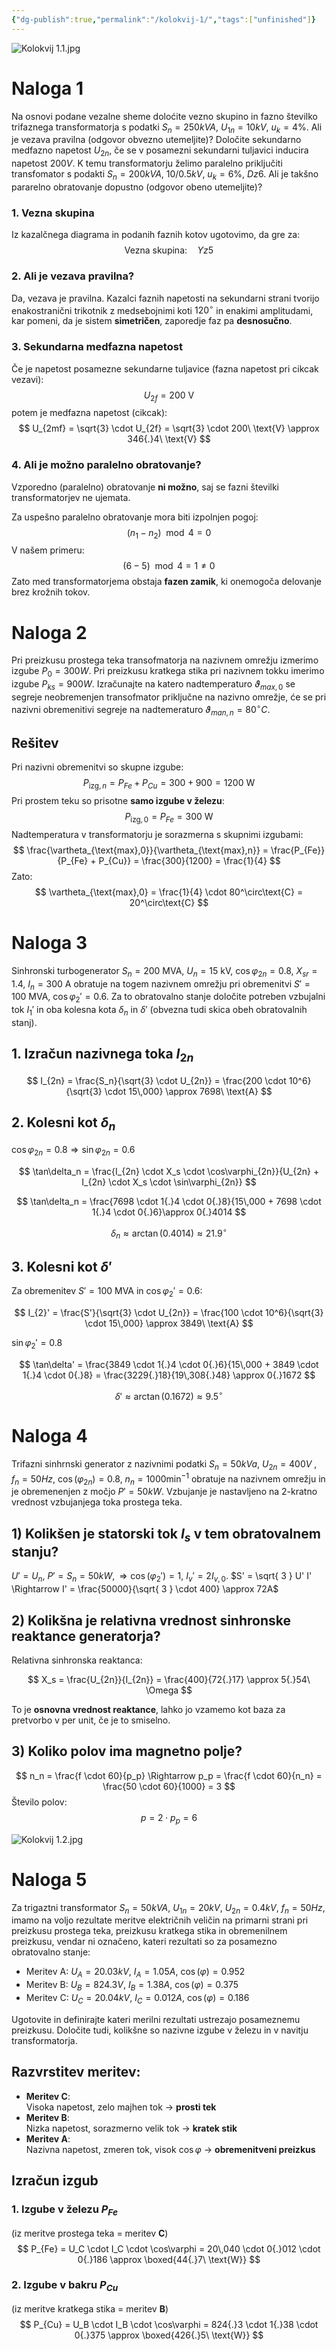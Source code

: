 ```yaml
---
{"dg-publish":true,"permalink":"/kolokvij-1/","tags":["unfinished"]}
---
```


![Kolokvij 1.1.jpg](/img/user/Attachments/izpiti/Kolokvij%201.1.jpg)
# Naloga 1
Na osnovi podane vezalne sheme doloćite vezno skupino in fazno številko trifaznega transformatorja s podatki $S_{n} = 250kVA$, $U_{1n} = 10kV$, $u_{k} = 4\%$. Ali je vezava pravilna (odgovor obvezno utemeljite)? Določite sekundarno medfazno napetost $U_{2n}$, če se v posamezni sekundarni tuljavici inducira napetost $200V$. K temu transformatorju želimo paralelno priključiti transfomator s podakti $S_{n} = 200kVA$, $10/0.5kV$, $u_{k} = 6\%$, $Dz6$. Ali je takšno pararelno obratovanje dopustno (odgovor obeno utemeljite)?
### 1. Vezna skupina
Iz kazalčnega diagrama in podanih faznih kotov ugotovimo, da gre za:
$$
\text{Vezna skupina:} \quad Yz5
$$
### 2. Ali je vezava pravilna?
Da, vezava je pravilna. Kazalci faznih napetosti na sekundarni strani tvorijo enakostranični trikotnik z medsebojnimi koti $120^\circ$ in enakimi amplitudami, kar pomeni, da je sistem **simetričen**, zaporedje faz pa **desnosučno**.
### 3. Sekundarna medfazna napetost
Če je napetost posamezne sekundarne tuljavice (fazna napetost pri cikcak vezavi):
$$
U_{2f} = 200\ \text{V}
$$
potem je medfazna napetost (cikcak):
$$
U_{2mf} = \sqrt{3} \cdot U_{2f} = \sqrt{3} \cdot 200\ \text{V} \approx 346{.}4\ \text{V}
$$
### 4. Ali je možno paralelno obratovanje?
Vzporedno (paralelno) obratovanje **ni možno**, saj se fazni številki transformatorjev ne ujemata.

Za uspešno paralelno obratovanje mora biti izpolnjen pogoj:
$$
(n_1 - n_2)\mod 4 = 0
$$
V našem primeru:
$$
(6 - 5)\mod 4 = 1 \ne 0
$$
Zato med transformatorjema obstaja **fazen zamik**, ki onemogoča delovanje brez krožnih tokov.

# Naloga 2
Pri preizkusu prostega teka transofmatorja na nazivnem omrežju izmerimo izgube $P_{0} = 300W$. Pri preizkusu kratkega stika pri nazivnem tokku imerimo izgube $P_{ks} = 900W$. Izračunajte na katero nadtemperaturo $\vartheta_{max,0}$ se segreje neobremenjen transofmator priključne na nazivno omrežje, će se pri nazivni obremenitivi segreje na nadtemeraturo $\vartheta_{man,n} = 80^{\circ}C$.

## Rešitev
Pri nazivni obremenitvi so skupne izgube:
$$
P_{\text{izg},n} = P_{Fe} + P_{Cu} = 300 + 900 = 1200\ \text{W}
$$
Pri prostem teku so prisotne **samo izgube v železu**:
$$
P_{\text{izg},0} = P_{Fe} = 300\ \text{W}
$$
Nadtemperatura v transformatorju je sorazmerna s skupnimi izgubami:
$$
\frac{\vartheta_{\text{max},0}}{\vartheta_{\text{max},n}} = \frac{P_{Fe}}{P_{Fe} + P_{Cu}} = \frac{300}{1200} = \frac{1}{4}
$$
Zato:
$$
\vartheta_{\text{max},0} = \frac{1}{4} \cdot 80^\circ\text{C} = 20^\circ\text{C}
$$

# Naloga 3
Sinhronski turbogenerator $S_n = 200\ \mathrm{MVA}$, $U_n = 15\ \mathrm{kV}$, $\cos\varphi_{2n} = 0{.}8$, $X_{sr} = 1{.}4$, $I_n = 300\ \mathrm{A}$ obratuje na togem nazivnem omrežju pri obremenitvi $S' = 100\ \mathrm{MVA}$, $\cos\varphi_{2}' = 0{.}6$. Za to obratovalno stanje določite potreben vzbujalni tok $I_1'$ in oba kolesna kota $\delta_n$ in $\delta'$ (obvezna tudi skica obeh obratovalnih stanj).

## 1. Izračun nazivnega toka $I_{2n}$

$$
I_{2n} = \frac{S_n}{\sqrt{3} \cdot U_{2n}} = \frac{200 \cdot 10^6}{\sqrt{3} \cdot 15\,000} \approx 7698\ \text{A}
$$
## 2. Kolesni kot $\delta_n$

$\cos\varphi_{2n} = 0.8 \Rightarrow \sin\varphi_{2n} = 0.6$

$$
\tan\delta_n = \frac{I_{2n} \cdot X_s \cdot \cos\varphi_{2n}}{U_{2n} + I_{2n} \cdot X_s \cdot \sin\varphi_{2n}}
$$

$$
\tan\delta_n = \frac{7698 \cdot 1{.}4 \cdot 0{.}8}{15\,000 + 7698 \cdot 1{.}4 \cdot 0{.}6}\approx 0{.}4014
$$

$$
\delta_n \approx \arctan(0{.}4014) \approx 21{.}9^\circ
$$
## 3. Kolesni kot $\delta'$

Za obremenitev $S' = 100\ \text{MVA}$ in $\cos\varphi_2' = 0.6$:

$$
I_{2}' = \frac{S'}{\sqrt{3} \cdot U_{2n}} = \frac{100 \cdot 10^6}{\sqrt{3} \cdot 15\,000} \approx 3849\ \text{A}
$$

$\sin\varphi_2' = 0.8$

$$
\tan\delta' = \frac{3849 \cdot 1{.}4 \cdot 0{.}6}{15\,000 + 3849 \cdot 1{.}4 \cdot 0{.}8} = \frac{3229{.}18}{19\,308{.}48} \approx 0{.}1672
$$

$$
\delta' \approx \arctan(0{.}1672) \approx 9{.}5^\circ
$$

# Naloga 4
Trifazni sinhrnski generator z nazivnimi podatki $S_{n} = 50kVa$, $U_{2n} = 400V$ , $f_{n} = 50Hz$, $\cos(\varphi_{2n}) = 0.8$, $n_{n} = 1000\text{min}^{-1}$ obratuje na nazivnem omrežju in je obremenenjen z močjo $P' = 50kW$. Vzbujanje je nastavljeno na 2-kratno vrednost vzbujanjega toka prostega teka.

## 1) Kolikšen je statorski tok $I_s$ v tem obratovalnem stanju?
$U' = U_{n}$, $P' = S_{n} = 50kW, \Rightarrow \cos(\varphi_{2}') = 1$, $I_{v}' = 2I_{v,0}$.
$S' = \sqrt{ 3 } U' I' \Rightarrow I' = \frac{50000}{\sqrt{ 3 } \cdot 400} \approx 72A$

## 2) Kolikšna je relativna vrednost sinhronske reaktance generatorja?

Relativna sinhronska reaktanca:

$$
X_s = \frac{U_{2n}}{I_{2n}} = \frac{400}{72{.}17} \approx 5{.}54\ \Omega
$$

To je **osnovna vrednost reaktance**, lahko jo vzamemo kot baza za pretvorbo v per unit, če je to smiselno.
## 3) Koliko polov ima magnetno polje?
$$
n_n = \frac{f \cdot 60}{p_p} \Rightarrow p_p = \frac{f \cdot 60}{n_n} = \frac{50 \cdot 60}{1000} = 3
$$
Število polov:
$$
p = 2 \cdot p_p = 6
$$

![Kolokvij 1.2.jpg](/img/user/Attachments/izpiti/Kolokvij%201.2.jpg)

# Naloga 5
Za trigaztni transformator $S_{n} = 50kVA$, $U_{1n} = 20kV$, $U_{2n} = 0.4kV$, $f_{n} = 50Hz$, imamo na voljo rezultate meritve električnih veličin na primarni strani pri preizkusu prostega teka, preizkusu kratkega stika in obremenilnem preizkusu, vendar ni označeno, kateri rezultati so za posamezno obratovalno stanje:
- Meritev A: $U_{A} = 20.03kV$, $I_{A} = 1.05A$, $\cos(\varphi) = 0.952$
- Meritev B: $U_{B} = 824.3V$, $I_{B} = 1.38A$, $\cos(\varphi) = 0.375$
- Meritev C: $U_{C} = 20.04kV$, $I_{C} = 0.012A$, $\cos(\varphi) = 0.186$

Ugotovite in definirajte kateri merilni rezultati ustrezajo posameznemu preizkusu. Določite tudi, kolikšne so nazivne izgube v železu in v navitju transformatorja.
## Razvrstitev meritev:
- **Meritev C**:  
  Visoka napetost, zelo majhen tok → **prosti tek**
- **Meritev B**:  
  Nizka napetost, sorazmerno velik tok → **kratek stik**
- **Meritev A**:  
  Nazivna napetost, zmeren tok, visok $\cos\varphi$ → **obremenitveni preizkus**
## Izračun izgub
### 1. **Izgube v železu** $P_{Fe}$  
(iz meritve prostega teka = meritev **C**)
$$
P_{Fe} = U_C \cdot I_C \cdot \cos\varphi = 20\,040 \cdot 0{.}012 \cdot 0{.}186 \approx \boxed{44{.}7\ \text{W}}
$$
### 2. **Izgube v bakru** $P_{Cu}$  
(iz meritve kratkega stika = meritev **B**)
$$
P_{Cu} = U_B \cdot I_B \cdot \cos\varphi = 824{.}3 \cdot 1{.}38 \cdot 0{.}375 \approx \boxed{426{.}5\ \text{W}}
$$